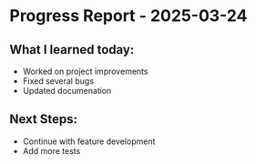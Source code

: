 # Progress Report - 2025-03-24
## What I learned today:
- Worked on project improvements
- Fixed several bugs
- Updated documenation

## Next Steps:
- Continue with feature development
- Add more tests
